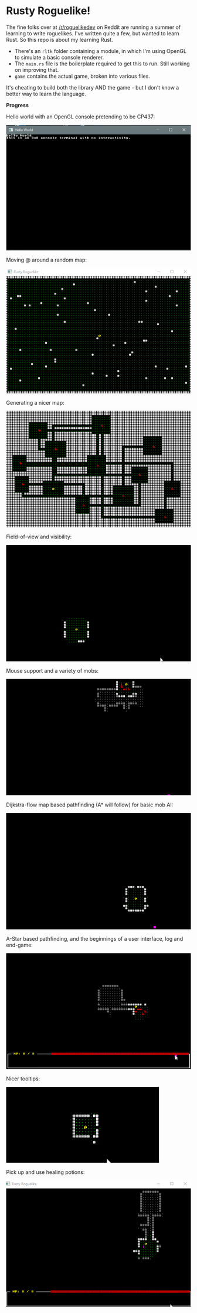 # Rusty Roguelike!

The fine folks over at [/r/roguelikedev](https://www.reddit.com/r/roguelikedev/new/) on Reddit are running a summer of learning to write roguelikes. I've written quite a few, but wanted to learn Rust. So this repo is about my learning Rust.

* There's an `rltk` folder containing a module, in which I'm using OpenGL to simulate a basic console renderer.
* The `main.rs` file is the boilerplate required to get this to run. Still working on improving that.
* `game` contains the actual game, broken into various files.

It's cheating to build both the library AND the game - but I don't know a better way to learn the language.

**Progress**

Hello world with an OpenGL console pretending to be CP437:

![Boring console image](/screenshots/RustHelloWorld2.JPG)

Moving @ around a random map:

![Animated GIF](/screenshots/RustyRoguelike.gif)

Generating a nicer map:

![Animated GIF](/screenshots/RustyRoguelike2.gif)

Field-of-view and visibility:

![Animated GIF](/screenshots/RustyRoguelike3.gif)

Mouse support and a variety of mobs:

![Animated GIF](/screenshots/RustyRoguelike4.gif)

Dijkstra-flow map based pathfinding (A* will follow) for basic mob AI:

![Animated GIF](/screenshots/RustyRoguelike5.gif)

A-Star based pathfinding, and the beginnings of a user interface, log and end-game:

![Animated GIF](/screenshots/RustyRoguelike6.gif)

Nicer tooltips:

![Animated GIF](/screenshots/RustyRoguelike7.gif)

Pick up and use healing potions:

![Animated GIF](/screenshots/RustyRoguelike8.gif)
